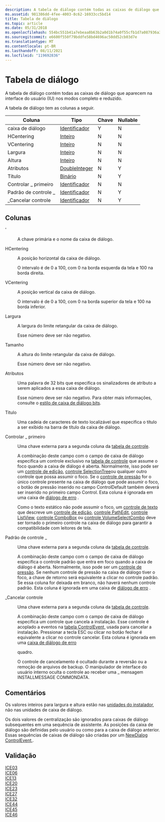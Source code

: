 ```yaml
---
description: A tabela de diálogo contém todas as caixas de diálogo que aparecem na interface do usuário (IU) nos modos completo e reduzido.
ms.assetid: 981386dd-4fee-4003-8c62-16933cc5bd14
title: Tabela de diálogo
ms.topic: article
ms.date: 05/31/2018
ms.openlocfilehash: 554bc551b41a7ebeaa8b63b2a0d1b74a0f55cfb1d7a087936a394a060286caba
ms.sourcegitcommit: e6600f550f79bddfe58bd4696ac50dd52cb03d7e
ms.translationtype: MT
ms.contentlocale: pt-BR
ms.lasthandoff: 08/11/2021
ms.locfileid: "119692836"
---
```

# <a name="dialog-table"></a>Tabela de diálogo

A tabela de diálogo contém todas as caixas de diálogo que aparecem na interface do usuário (IU) nos modos completo e reduzido.

A tabela de diálogo tem as colunas a seguir.



| Coluna           | Tipo                               | Chave | Nullable |
|------------------|------------------------------------|-----|----------|
| caixa de diálogo           | [Identificador](identifier.md)       | Y   | N        |
| HCentering       | [Inteiro](integer.md)             | N   | N        |
| VCentering       | [Inteiro](integer.md)             | N   | N        |
| Largura            | [Inteiro](integer.md)             | N   | N        |
| Altura           | [Inteiro](integer.md)             | N   | N        |
| Atributos       | [DoubleInteger](doubleinteger.md) | N   | Y        |
| Título            | [Binário](formatted.md)         | N   | Y        |
| Controlar \_ primeiro   | [Identificador](identifier.md)       | N   | N        |
| Padrão de controle \_ | [Identificador](identifier.md)       | N   | Y        |
| \_Cancelar controle  | [Identificador](identifier.md)       | N   | Y        |



 

## <a name="columns"></a>Colunas

<dl> <dt>

<span id="Dialog"></span><span id="dialog"></span><span id="DIALOG"></span>'
</dt> <dd>

A chave primária e o nome da caixa de diálogo.

</dd> <dt>

<span id="HCentering"></span><span id="hcentering"></span><span id="HCENTERING"></span>HCentering
</dt> <dd>

A posição horizontal da caixa de diálogo.

O intervalo é de 0 a 100, com 0 na borda esquerda da tela e 100 na borda direita.

</dd> <dt>

<span id="VCentering"></span><span id="vcentering"></span><span id="VCENTERING"></span>VCentering
</dt> <dd>

A posição vertical da caixa de diálogo.

O intervalo é de 0 a 100, com 0 na borda superior da tela e 100 na borda inferior.

</dd> <dt>

<span id="Width"></span><span id="width"></span><span id="WIDTH"></span>Largura
</dt> <dd>

A largura do limite retangular da caixa de diálogo.

Esse número deve ser não negativo.

</dd> <dt>

<span id="Height"></span><span id="height"></span><span id="HEIGHT"></span>Tamanho
</dt> <dd>

A altura do limite retangular da caixa de diálogo.

Esse número deve ser não negativo.

</dd> <dt>

<span id="Attributes"></span><span id="attributes"></span><span id="ATTRIBUTES"></span>Atributos
</dt> <dd>

Uma palavra de 32 bits que especifica os sinalizadores de atributo a serem aplicados a essa caixa de diálogo.

Esse número deve ser não negativo. Para obter mais informações, consulte o [estilo de caixa de diálogo bits](dialog-style-bits.md).

</dd> <dt>

<span id="Title"></span><span id="title"></span><span id="TITLE"></span>Título
</dt> <dd>

Uma cadeia de caracteres de texto localizável que especifica o título a ser exibido na barra de título da caixa de diálogo.

</dd> <dt>

<span id="Control_First"></span><span id="control_first"></span><span id="CONTROL_FIRST"></span>Controlar \_ primeiro
</dt> <dd>

Uma chave externa para a segunda coluna da [tabela de controle](control-table.md).

A combinação deste campo com o campo de caixa de diálogo especifica um controle exclusivo na [tabela de controle](control-table.md) que assume o foco quando a caixa de diálogo é aberta. Normalmente, isso pode ser um [controle de edição](edit-control.md), [controle SelectionTree](selectiontree-control.md)ou qualquer outro controle que possa assumir o foco. Se o [controle de pressão](pushbutton-control.md) for o único controle presente na caixa de diálogo que pode assumir o foco, o botão de pressão inserido no campo ControlDefault também deverá ser inserido no primeiro campo Control. Esta coluna é ignorada em uma caixa de [diálogo de erro](error-dialog.md) .

Como o texto estático não pode assumir o foco, um [controle de texto](text-control.md) que descreve um [controle de edição](edit-control.md), [controle PathEdit](pathedit-control.md), [controle ListView](listview-control.md), [controle ComboBox](combobox-control.md) ou [controle VolumeSelectCombo](volumeselectcombo-control.md) deve ser tornado o primeiro controle na caixa de diálogo para garantir a compatibilidade com leitores de tela.

</dd> <dt>

<span id="Control_Default"></span><span id="control_default"></span><span id="CONTROL_DEFAULT"></span>Padrão de controle \_
</dt> <dd>

Uma chave externa para a segunda coluna da [tabela de controle](control-table.md).

A combinação deste campo com o campo de caixa de diálogo especifica o controle padrão que entra em foco quando a caixa de diálogo é aberta. Normalmente, isso pode ser um [controle de pressão](pushbutton-control.md). Se nenhum controle de pressão na caixa de diálogo tiver o foco, a chave de retorno será equivalente a clicar no controle padrão. Se essa coluna for deixada em branco, não haverá nenhum controle padrão. Esta coluna é ignorada em uma caixa de [diálogo de erro](error-dialog.md) .

</dd> <dt>

<span id="Control_Cancel"></span><span id="control_cancel"></span><span id="CONTROL_CANCEL"></span>\_Cancelar controle
</dt> <dd>

Uma chave externa para a segunda coluna da [tabela de controle](control-table.md).

A combinação deste campo com o campo de caixa de diálogo especifica um controle que cancela a instalação. Esse controle é acoplado a eventos na [tabela ControlEvent,](controlevent-table.md) usada para cancelar a instalação. Pressionar a tecla ESC ou clicar no botão fechar é equivalente a clicar no controle cancelar. Esta coluna é ignorada em uma [caixa de diálogo de erro](error-dialog.md)

quadro.

O controle de cancelamento é ocultado durante a reversão ou a remoção de arquivos de backup. O manipulador de interface do usuário interno oculta o controle ao receber uma \_ mensagem INSTALLMESSAGE COMMONDATA.

</dd> </dl>

## <a name="remarks"></a>Comentários

Os valores inteiros para largura e altura estão nas [unidades do instalador](installer-units.md), não nas unidades de caixa de diálogo.

Os dois valores de centralização são ignorados para caixas de diálogo subsequentes em uma sequência de assistente. As posições da caixa de diálogo são definidas pelo usuário ou como para a caixa de diálogo anterior. Essas sequências de caixas de diálogo são criadas por um [NewDialog ControlEvent,](newdialog-controlevent.md).

## <a name="validation"></a>Validação

<dl>

[ICE03](ice03.md)  
[ICE06](ice06.md)  
[ICE13](ice13.md)  
[ICE20](ice20.md)  
[ICE23](ice23.md)  
[ICE27](ice27.md)  
[ICE32](ice32.md)  
[ICE44](ice44.md)  
[ICE45](ice45.md)  
[ICE46](ice46.md)  
</dl>

 

 



